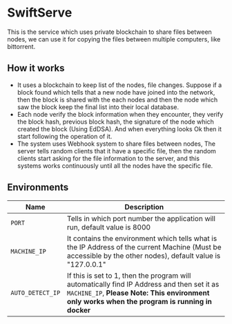 # SwiftServe

This is the service which uses private blockchain to share files between nodes, we can use it for copying the files between multiple computers, like bittorrent.

## How it works

- It uses a blockchain to keep list of the nodes, file changes. Suppose if a block found which tells that a new node have joined into the network, then the block is shared with the each nodes and then the node which saw the block keep the final list into their local database.
- Each node verify the block information when they encounter, they verify the block hash, previous block hash, the signature of the node which created the block (Using EdDSA). And when everything looks Ok then it start following the operation of it.
- The system uses Webhook system to share files between nodes, The server tells random clients that it have a specific file, then the random clients start asking for the file information to the server, and this systems works continuously until all the nodes have the specific file.

## Environments

| Name         | Description                                                                                                                                                 |
| ------------ | ----------------------------------------------------------------------------------------------------------------------------------------------------------- |
| `PORT`       | Tells in which port number the application will run, default value is 8000                                                                                  |
| `MACHINE_IP` | It contains the environment which tells what is the IP Address of the current Machine (Must be accessible by the other nodes), default value is "127.0.0.1" |
|`AUTO_DETECT_IP`|If this is set to 1, then the program will automatically find IP Address and then set it as `MACHINE_IP`,  **Please Note: This environment only works when the program is running in docker** |
